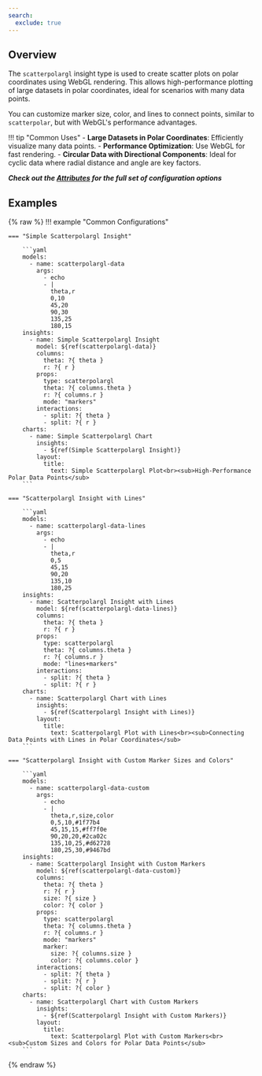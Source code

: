 ```yaml
---
search:
  exclude: true
---
```


<!--start-->

## Overview

The `scatterpolargl` insight type is used to create scatter plots on polar coordinates using WebGL rendering. This allows high-performance plotting of large datasets in polar coordinates, ideal for scenarios with many data points.

You can customize marker size, color, and lines to connect points, similar to `scatterpolar`, but with WebGL's performance advantages.

!!! tip "Common Uses" - **Large Datasets in Polar Coordinates**: Efficiently visualize many data points. - **Performance Optimization**: Use WebGL for fast rendering. - **Circular Data with Directional Components**: Ideal for cyclic data where radial distance and angle are key factors.

_**Check out the [Attributes](../configuration/Insight/Props/Scatterpolargl/#attributes) for the full set of configuration options**_

## Examples

{% raw %}
!!! example "Common Configurations"

    === "Simple Scatterpolargl Insight"

        ```yaml
        models:
          - name: scatterpolargl-data
            args:
              - echo
              - |
                theta,r
                0,10
                45,20
                90,30
                135,25
                180,15
        insights:
          - name: Simple Scatterpolargl Insight
            model: ${ref(scatterpolargl-data)}
            columns:
              theta: ?{ theta }
              r: ?{ r }
            props:
              type: scatterpolargl
              theta: ?{ columns.theta }
              r: ?{ columns.r }
              mode: "markers"
            interactions:
              - split: ?{ theta }
              - split: ?{ r }
        charts:
          - name: Simple Scatterpolargl Chart
            insights:
              - ${ref(Simple Scatterpolargl Insight)}
            layout:
              title:
                text: Simple Scatterpolargl Plot<br><sub>High-Performance Polar Data Points</sub>
        ```

    === "Scatterpolargl Insight with Lines"

        ```yaml
        models:
          - name: scatterpolargl-data-lines
            args:
              - echo
              - |
                theta,r
                0,5
                45,15
                90,20
                135,10
                180,25
        insights:
          - name: Scatterpolargl Insight with Lines
            model: ${ref(scatterpolargl-data-lines)}
            columns:
              theta: ?{ theta }
              r: ?{ r }
            props:
              type: scatterpolargl
              theta: ?{ columns.theta }
              r: ?{ columns.r }
              mode: "lines+markers"
            interactions:
              - split: ?{ theta }
              - split: ?{ r }
        charts:
          - name: Scatterpolargl Chart with Lines
            insights:
              - ${ref(Scatterpolargl Insight with Lines)}
            layout:
              title:
                text: Scatterpolargl Plot with Lines<br><sub>Connecting Data Points with Lines in Polar Coordinates</sub>
        ```

    === "Scatterpolargl Insight with Custom Marker Sizes and Colors"

        ```yaml
        models:
          - name: scatterpolargl-data-custom
            args:
              - echo
              - |
                theta,r,size,color
                0,5,10,#1f77b4
                45,15,15,#ff7f0e
                90,20,20,#2ca02c
                135,10,25,#d62728
                180,25,30,#9467bd
        insights:
          - name: Scatterpolargl Insight with Custom Markers
            model: ${ref(scatterpolargl-data-custom)}
            columns:
              theta: ?{ theta }
              r: ?{ r }
              size: ?{ size }
              color: ?{ color }
            props:
              type: scatterpolargl
              theta: ?{ columns.theta }
              r: ?{ columns.r }
              mode: "markers"
              marker:
                size: ?{ columns.size }
                color: ?{ columns.color }
            interactions:
              - split: ?{ theta }
              - split: ?{ r }
              - split: ?{ color }
        charts:
          - name: Scatterpolargl Chart with Custom Markers
            insights:
              - ${ref(Scatterpolargl Insight with Custom Markers)}
            layout:
              title:
                text: Scatterpolargl Plot with Custom Markers<br><sub>Custom Sizes and Colors for Polar Data Points</sub>
        ```

{% endraw %}

<!--end-->
